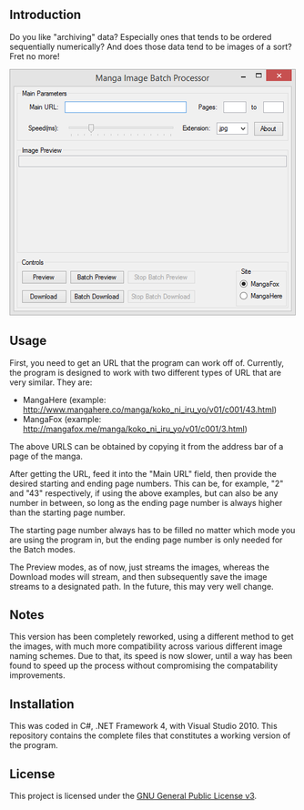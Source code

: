 ## Introduction

Do you like "archiving" data? Especially ones that tends to be ordered sequentially numerically? And does those data tend to be images of a sort? Fret no more!

![The program upon starting](/Screenshots/main.png)

## Usage

First, you need to get an URL that the program can work off of. Currently, the program is designed to work with two different types of URL that are very similar. They are:

- MangaHere (example: http://www.mangahere.co/manga/koko_ni_iru_yo/v01/c001/43.html)
- MangaFox (example: http://mangafox.me/manga/koko_ni_iru_yo/v01/c001/3.html)

The above URLS can be obtained by copying it from the address bar of a page of the manga.

After getting the URL, feed it into the "Main URL" field, then provide the desired starting and ending page numbers. This can be, for example, "2" and "43" respectively, if using the above examples, but can also be any number in between, so long as the ending page number is always higher than the starting page number.

 The starting page number always has to be filled no matter which mode you are using the program in, but the ending page number is only needed for the Batch modes.

 The Preview modes, as of now, just streams the images, whereas the Download modes will stream, and then subsequently save the image streams to a designated path. In the future, this may very well change.
 
## Notes

This version has been completely reworked, using a different method to get the images, with much more compatibility across various different image naming schemes. Due to that, its speed is now slower, until a way has been found to speed up the process without compromising the compatability improvements.
 
## Installation

This was coded in C#, .NET Framework 4, with Visual Studio 2010. This repository contains the complete files that constitutes a working version of the program.

## License

This project is licensed under the [GNU General Public License v3](LICENSE.md).